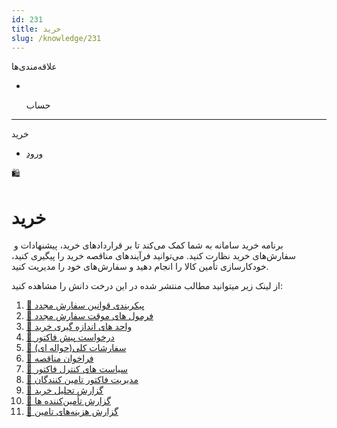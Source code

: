 ```yaml
---
id: 231
title: خرید
slug: /knowledge/231
---
```


 
  علاقه‌مندی‌ها
* [​](./231)

  حساب

---

 

خرید

- [ورود](/web/login?redirect=/knowledge/article/231)

 

🛍️

# خرید

 برنامه خرید سامانه به شما کمک می‌کند تا بر قراردادهای خرید، پیشنهادات و سفارش‌های خرید نظارت کنید. می‌توانید فرآیندهای مناقصه خرید را پیگیری کنید، خودکارسازی تأمین کالا را انجام دهید و سفارش‌های خود را مدیریت کنید.

از لینک زیر میتوانید مطالب منتشر شده در این درخت دانش را مشاهده کنید:

1. [📖 پیکربندی قوانین سفارش مجدد](./232)
2. [📖 فرمول های موقت سفارش مجدد](./233)
3. [📖 واحد های اندازه گیری خرید](./234)
4. [📖 درخواست پیش فاکتور](./236)
5. [📖 سفارشات کلی(حواله ای)](./237)
6. [📖 فراخوان مناقصه](./238)
7. [📖 سیاست های کنترل فاکتور](./243)
8. [📖 مدیریت فاکتور تامین کنندگان](./244)
9. [📖 گزارش تحلیل خرید](./240)
10. [📖 گزارش تأمین‌کننده ها](./241)
11. [📖 گزارش هزینه‌های تامین](./242)